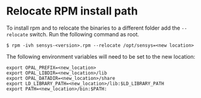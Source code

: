 # Relocate RPM install path
To install rpm and to relocate the binaries to a different folder add the `--relocate` switch.  Run the following command as root.
```
$ rpm -ivh sensys-<version>.rpm --relocate /opt/sensys=<new location>
```
The following environment variables will need to be set to the new location:
```
export OPAL_PREFIX=<new_location>
export OPAL_LIBDIR=<new_location>/lib
export OPAL_DATADIR=<new_location>/share
export LD_LIBRARY_PATH=<new_location>/lib:$LD_LIBRARY_PATH
export PATH=<new_location>/bin:$PATH:
```
